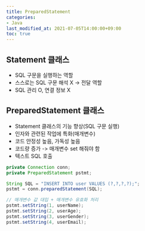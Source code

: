 ```yaml
---
title: PreparedStatement
categories:
- Java
last_modified_at: 2021-07-05T14:00:00+09:00
toc: true
---
```

## Statement 클래스
- SQL 구문을 실행하는 역할
- 스스로는 SQL 구문 해석 X -> 전달 역할
- SQL 관리 O, 연결 정보 X

## PreparedStatement 클래스
- Statement 클래스의 기능 향상(SQL 구문 실행)
- 인자와 관련된 작업에 특화(매개변수)
- 코드 안정성 높음, 가독성 높음
- 코드량 증가 -> 매개변수 set 해줘야 함
- 텍스트 SQL 호출


```java
private Connection conn;
private PreparedStatement pstmt;

String SQL = "INSERT INTO user VALUES (?,?,?,?);";
pstmt = conn.preparedStatement(SQL);

// 매개변수 값 대입 + 매개변수 유효화 처리
pstmt.setString(1, userName);
pstmt.setString(2, userAge);
pstmt.setString(3, userGender);
pstmt.setString(4, userEmail);
```
